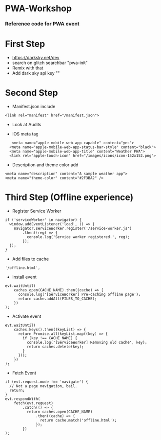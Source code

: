 # PWA-Workshop
### Reference code for PWA event

# First Step 

* https://darksky.net/dev
* search on glitch searchbar "pwa-init"
* Remix with that
* Add dark sky api key ""

# Second Step

* Manifest.json include
```
<link rel="manifest" href="/manifest.json">
```

* Look at Audits

* IOS meta tag
```
   <meta name="apple-mobile-web-app-capable" content="yes">
  <meta name="apple-mobile-web-app-status-bar-style" content="black">
  <meta name="apple-mobile-web-app-title" content="Weather PWA">
  <link rel="apple-touch-icon" href="/images/icons/icon-152x152.png">
```
* Description and theme color add
```
<meta name="description" content="A sample weather app">
<meta name="theme-color" content="#2F3BA2" />

```

# Third Step (Offline experience)

* Register Service Worker
```
if ('serviceWorker' in navigator) {
  window.addEventListener('load', () => {
    navigator.serviceWorker.register('/service-worker.js')
        .then((reg) => {
          console.log('Service worker registered.', reg);
        });
  });
}

```
* Add files to cache
```
'/offline.html',
```

* Install event
```
evt.waitUntil(
    caches.open(CACHE_NAME).then((cache) => {
      console.log('[ServiceWorker] Pre-caching offline page');
      return cache.addAll(FILES_TO_CACHE);
    })
);

```
* Activate event
```
evt.waitUntil(
    caches.keys().then((keyList) => {
      return Promise.all(keyList.map((key) => {
        if (key !== CACHE_NAME) {
          console.log('[ServiceWorker] Removing old cache', key);
          return caches.delete(key);
        }
      }));
    })
);
```
* Fetch Event
```
if (evt.request.mode !== 'navigate') {
  // Not a page navigation, bail.
  return;
}
evt.respondWith(
    fetch(evt.request)
        .catch(() => {
          return caches.open(CACHE_NAME)
              .then((cache) => {
                return cache.match('offline.html');
              });
        })
);
```